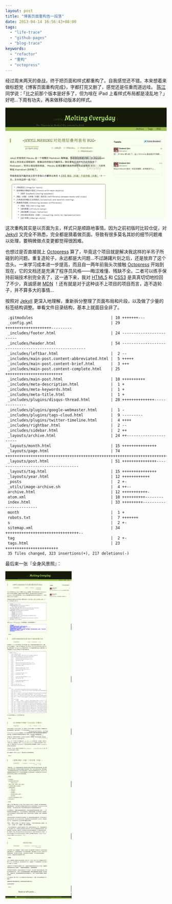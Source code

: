 ```yaml
---
layout: post
title: "博客页面重构告一段落"
date: 2013-04-14 16:56:43+08:00
tags:
  - "life-trace"
  - "github-pages"
  - "blog-trace"
keywords:
  - "refactor"
  - "重构"
  - "octopress"
---
```


经过周末两天的奋战，终于把页面和样式都重构了。自我感觉还不错。本来想着来做标题党《博客页面重构完成》，字都打完又删了，感觉还是任重而道远哇。 [陈江](http://yccj.in) 同学说：「比之前那个版本是好多了，但为啥在 iPad 上看样式布局都是凌乱地？」好吧…下周有功夫，再来做移动版本的样式。

![First Page View of the New Style](/s/a/b/new-style-generated-in-20130414-first-page-view.png)

<!--more-->

这次重构其实是以页面为主，样式只是顺路地事情。因为之前初版时比较仓促，对 [Jekyll][] 又完全不熟悉，完全都是猜着做页面。导致有很多莫名其妙的细节问题难以处理，要稍微做点变更都觉得很困难。

也想过是否直接就上 [Octopress][] 算了，毕竟这个项目就是解决我这样的半吊子所碰到的问题。重复造轮子，永远都是大问题…不过踌躇片刻之后，还是放弃了这个念头。一来学习成本进一步提高，而且自一两年前我头次接触 [Octopress][]  开始到现在，它的文档还是充满了程序员风格——晦涩难懂、残缺不全。二者可以练手保持前端技术别完全丢了，这一通下来，我对 [HTML5][] 和 [CSS3][] 是真真切切地捡回了不少，真诚感谢 [MDN][] ！还有就是对于这种谈不上项目的项目而言，造不造轮子，并不算多大的事情…

按照对 [Jekyll][] 更深入地理解，重新拆分整理了页面布局和片段，以及做了少量的标签结构调整。单看文件目录结构，基本上就面目全非了。

     .gitmodules                                  | 10 +++++++---
     _config.yml                                  | 29 ++++++++++++++++++++---------
     _includes/footer.html                        | 24 ------------------------
     _includes/header.html                        | 54 ------------------------------------------------------
     _includes/leftbar.html                       |  2 --
     _includes/main-post.content-abbreviated.html |  5 +++++
     _includes/main-post.content-brief.html       |  3 +++
     _includes/main-post.content-complete.html    | 25 +++++++++++++++++++++++++
     _includes/main-post.html                     | 10 ++++++++++
     _includes/meta-description.html              |  1 +
     _includes/meta-keywords.html                 |  1 +
     _includes/meta-title.html                    |  1 +
     _includes/plugins/disqus-thread.html         | 28 ++++++++++++++--------------
     _includes/plugins/google-webmaster.html      |  1 -
     _includes/plugins/tags-cloud.html            |  9 ---------
     _includes/plugins/twitter-timeline.html      |  4 ++++
     _includes/rightbar.html                      |  2 --
     _includes/sidebar.html                       |  2 ++
     _layouts/archive.html                        | 24 ++----------------------
     _layouts/month.html                          | 15 +++++++++++++++
     _layouts/page.html                           | 74 +++++++++++++++++++++++++++++++++++++++++++++++++++++++++++++++++++++++++-
     _layouts/post.html                           | 51 +++++++++++++++------------------------------------
     _layouts/tag.html                            | 15 +++++++++++++++
     _layouts/year.html                           | 12 ++++++++++++
     _posts                                       |  2 +-
     _utils/image-archive.sh                      |  4 ++--
     archive.html                                 | 12 +++++++++++-
     atom.xml                                     | 18 ++++++++++--------
     index.html                                   | 33 +++++++++------------------------
     month                                        |  1 +
     robots.txt                                   |  7 +++++++
     s                                            |  2 +-
     sitemap.xml                                  | 34 ++++++++++++++++++++++++++++++++--
     tag                                          |  2 +-
     tags.html                                    | 23 +++++++++++++++++++++++
     35 files changed, 323 insertions(+), 217 deletions(-)

最后来一张『全身风景照』：

![Thumbnail of Index Page of the New Style](/s/a/e/new-style-generated-in-20130414-complete-index-page.png)

[Jekyll]: https://github.com/mojombo/jekyll
[Octopress]: http://octopress.org
[HTML5]: http://www.w3.org/TR/html5/
[CSS3]: http://www.w3.org/Style/CSS/
[MDN]: https://developer.mozilla.org
